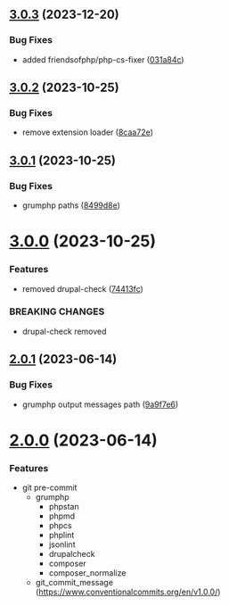 ## [3.0.3](https://github.com/carcheky/drupal-grumphp/compare/v3.0.2...v3.0.3) (2023-12-20)


### Bug Fixes

* added friendsofphp/php-cs-fixer ([031a84c](https://github.com/carcheky/drupal-grumphp/commit/031a84c999cd68c4e3d6129681b941e474aea2e4))

## [3.0.2](https://github.com/carcheky/drupal-grumphp/compare/v3.0.1...v3.0.2) (2023-10-25)


### Bug Fixes

* remove extension loader ([8caa72e](https://github.com/carcheky/drupal-grumphp/commit/8caa72eec0836b27e064429ced2b7c3b8111491d))

## [3.0.1](https://github.com/carcheky/drupal-grumphp/compare/v3.0.0...v3.0.1) (2023-10-25)


### Bug Fixes

* grumphp paths ([8499d8e](https://github.com/carcheky/drupal-grumphp/commit/8499d8e5e2fafdb7744028720857506acd63afc9))

# [3.0.0](https://github.com/hinternet/drupal-grumphp/compare/v2.0.1...v3.0.0) (2023-10-25)


### Features

* removed drupal-check ([74413fc](https://github.com/hinternet/drupal-grumphp/commit/74413fcb4805536ca9784ee86ad07d6b9dde1149))


### BREAKING CHANGES

* drupal-check removed

## [2.0.1](https://github.com/hinternet/drupal-grumphp/compare/v2.0.0...v2.0.1) (2023-06-14)


### Bug Fixes

* grumphp output messages path ([9a9f7e6](https://github.com/hinternet/drupal-grumphp/commit/9a9f7e6ba4915b2692d7a1274787e8c5c39f36ab))

# [2.0.0](https://github.com/hinternet/drupal-grumphp/compare/v1.0.1...v2.0.0) (2023-06-14)


### Features

* git pre-commit
  * grumphp
    * phpstan
    * phpmd
    * phpcs
    * phplint
    * jsonlint
    * drupalcheck
    * composer
    * composer_normalize
  * git_commit_message (https://www.conventionalcommits.org/en/v1.0.0/)
